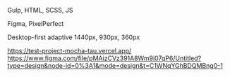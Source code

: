 Gulp, HTML, SCSS, JS  

Figma, PixelPerfect  

Desktop-first adaptive 1440px, 930px, 360px

https://test-project-mocha-tau.vercel.app/
https://www.figma.com/file/pMAizCVz391A8Wm9i07qP6/Untitled?type=design&node-id=0%3A1&mode=design&t=C1WNqYGhBDQMBng0-1
